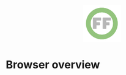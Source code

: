 <center> <img src="images/header_logo.png" width="100"/></center>
<!-- this is a test of a comment 
To do:
--->

# Browser overview